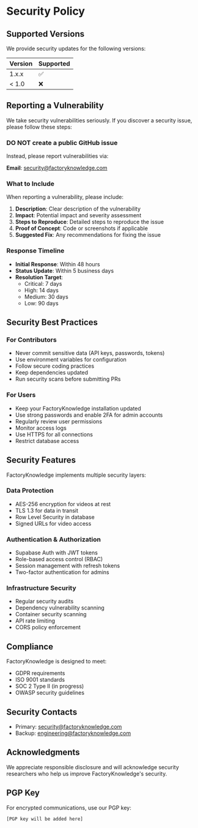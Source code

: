 # Security Policy

## Supported Versions

We provide security updates for the following versions:

| Version | Supported          |
| ------- | ------------------ |
| 1.x.x   | :white_check_mark: |
| < 1.0   | :x:                |

## Reporting a Vulnerability

We take security vulnerabilities seriously. If you discover a security issue, please follow these steps:

### DO NOT create a public GitHub issue

Instead, please report vulnerabilities via:

**Email**: security@factoryknowledge.com

### What to Include

When reporting a vulnerability, please include:

1. **Description**: Clear description of the vulnerability
2. **Impact**: Potential impact and severity assessment
3. **Steps to Reproduce**: Detailed steps to reproduce the issue
4. **Proof of Concept**: Code or screenshots if applicable
5. **Suggested Fix**: Any recommendations for fixing the issue

### Response Timeline

- **Initial Response**: Within 48 hours
- **Status Update**: Within 5 business days
- **Resolution Target**:
  - Critical: 7 days
  - High: 14 days
  - Medium: 30 days
  - Low: 90 days

## Security Best Practices

### For Contributors

- Never commit sensitive data (API keys, passwords, tokens)
- Use environment variables for configuration
- Follow secure coding practices
- Keep dependencies updated
- Run security scans before submitting PRs

### For Users

- Keep your FactoryKnowledge installation updated
- Use strong passwords and enable 2FA for admin accounts
- Regularly review user permissions
- Monitor access logs
- Use HTTPS for all connections
- Restrict database access

## Security Features

FactoryKnowledge implements multiple security layers:

### Data Protection
- AES-256 encryption for videos at rest
- TLS 1.3 for data in transit
- Row Level Security in database
- Signed URLs for video access

### Authentication & Authorization
- Supabase Auth with JWT tokens
- Role-based access control (RBAC)
- Session management with refresh tokens
- Two-factor authentication for admins

### Infrastructure Security
- Regular security audits
- Dependency vulnerability scanning
- Container security scanning
- API rate limiting
- CORS policy enforcement

## Compliance

FactoryKnowledge is designed to meet:
- GDPR requirements
- ISO 9001 standards
- SOC 2 Type II (in progress)
- OWASP security guidelines

## Security Contacts

- Primary: security@factoryknowledge.com
- Backup: engineering@factoryknowledge.com

## Acknowledgments

We appreciate responsible disclosure and will acknowledge security researchers who help us improve FactoryKnowledge's security.

## PGP Key

For encrypted communications, use our PGP key:
```
[PGP key will be added here]
```